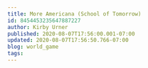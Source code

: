 ```yaml
---
title: More Americana (School of Tomorrow)
id: 8454453235647887227
author: Kirby Urner
published: 2020-08-07T17:56:00.001-07:00
updated: 2020-08-07T17:56:50.766-07:00
blog: world_game
tags: 
---
```


